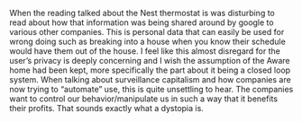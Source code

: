 When the reading talked about the Nest thermostat is was disturbing to read about how that information was being shared around by google to various other companies. This is personal data that can easily be used for wrong doing such as breaking into a house when you know their schedule would have them out of the house. I feel like this almost disregard for the user’s privacy is deeply concerning and I wish the assumption of the Aware home had been kept, more specifically the part about it being a closed loop system. When talking about surveillance capitalism and how companies are now trying to “automate” use, this is quite unsettling to hear. The companies want to control our behavior/manipulate us in such a way that it benefits their profits. That sounds exactly what a dystopia is.

